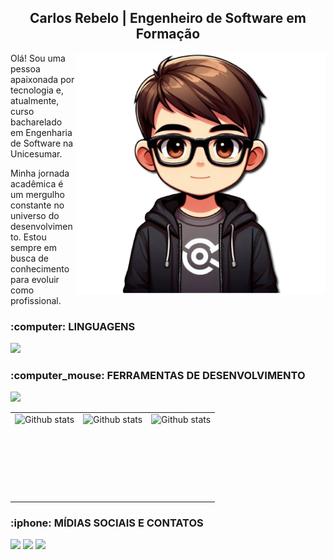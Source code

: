 <h2 align="center">Carlos Rebelo | Engenheiro de Software em Formação</h2>
<img src="https://github.com/carlosrebelodev/carlosrebelodev/blob/main/Desenho%20do%20Carlos%20sem%20fundo.png" alt="Uma ilustração minha no perfil de fentre" width="400px" align="right">

<p>Olá! Sou uma pessoa apaixonada por tecnologia e, atualmente, curso bacharelado em Engenharia de Software na Unicesumar.
  
Minha jornada acadêmica é um mergulho constante no universo do desenvolvimento. Estou sempre em busca de conhecimento para evoluir como profissional.

<h3>:computer: LINGUAGENS</h3>
<p align="left">
  <a href="https://skillicons.dev">
    <img height="45em" src="https://skillicons.dev/icons?i=html,css,js,c,cs,react,angular,vue" />
  </a>
</p>

<h3>:computer_mouse: FERRAMENTAS DE DESENVOLVIMENTO</h3>
<p align="left">
  <a href="https://skillicons.dev">
    <img height="45em" src="https://skillicons.dev/icons?i=git,vscode,ps,figma,nodejs" />
  </a>
</p>


<table>
  <tr>
    <td>
      <img height="136em" align="left" src="https://github-readme-stats.vercel.app/api?username=carlosrebelodev&theme=dark&hide_border=false&include_all_commits=true&count_private=true" alt="Github stats"/>
    </td>
    <td>
      <img height="136em" align="left" src="https://github-readme-stats.vercel.app/api/top-langs/?username=carlosrebelodev&theme=dark&hide_border=false&include_all_commits=true&count_private=true&layout=compact" alt="Github stats"/>
    </td>
    <td>
      <img height="136em" align="left" src="https://github-readme-streak-stats.herokuapp.com/?user=carlosrebelodev&theme=dark&hide_border=false" alt="Github stats"/>
    </td>
  </tr>
</table>

<h3>:iphone: MÍDIAS SOCIAIS E CONTATOS</h3>
<div> 
  <a href="https://www.youtube.com/channel/UC7ybPQHChEieWeHsJVldLrQ" target="_blank"><img src="https://img.shields.io/badge/YouTube-FF0000?style=for-the-badge&logo=youtube&logoColor=white" target="_blank"></a>
  <a href="https://instagram.com/carlosrebelo.dev/" target="_blank"><img src="https://img.shields.io/badge/-Instagram-%23E4405F?style=for-the-badge&logo=instagram&logoColor=white" target="_blank"></a>
  <a href="https://www.linkedin.com/in/carlosdrebelo/" target="_blank"><img src="https://img.shields.io/badge/-LinkedIn-%230077B5?style=for-the-badge&logo=linkedin&logoColor=white" target="_blank"></a>
</div>
